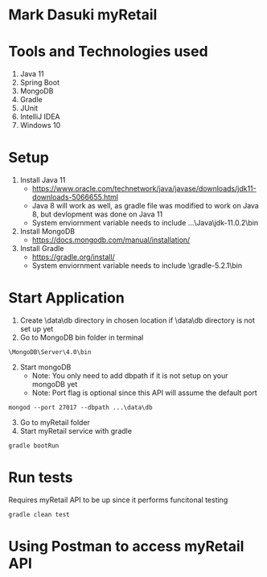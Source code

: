 # Mark Dasuki myRetail

# Tools and Technologies used
1. Java 11
2. Spring Boot
3. MongoDB
4. Gradle
5. JUnit
6. IntelliJ IDEA
7. Windows 10

# Setup
1. Install Java 11
    - https://www.oracle.com/technetwork/java/javase/downloads/jdk11-downloads-5066655.html
    - Java 8 will work as well, as gradle file was modified to work on Java 8, but devlopment was done on Java 11
    - System enviornment variable needs to include ...\Java\jdk-11.0.2\bin
2. Install MongoDB
    - https://docs.mongodb.com/manual/installation/
3. Install Gradle
    - https://gradle.org/install/
    - System enviornment variable needs to include \gradle-5.2.1\bin

# Start Application
1. Create \data\db directory in chosen location if \data\db directory is not set up yet
2. Go to MongoDB bin folder in terminal
```
\MongoDB\Server\4.0\bin
```
2. Start mongoDB 
    - Note: You only need to add dbpath if it is not setup on your mongoDB yet
    - Note: Port flag is optional since this API will assume the default port
```
mongod --port 27017 --dbpath ...\data\db
```
3. Go to myRetail folder
4. Start myRetail service with gradle
```
gradle bootRun
```

# Run tests
Requires myRetail API to be up since it performs funcitonal testing
```
gradle clean test
```
# Using Postman to access myRetail API
